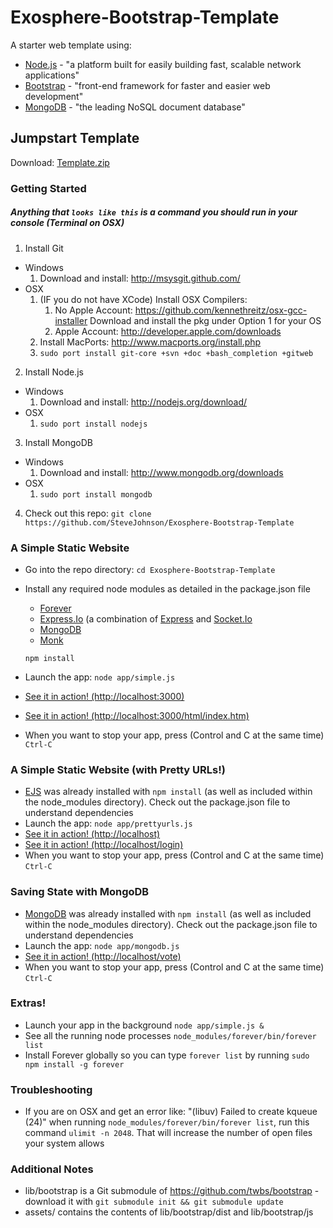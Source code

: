 Exosphere-Bootstrap-Template
============================

A starter web template using:
- [Node.js](http://nodejs.org/) - "a platform built for easily building fast, scalable network applications"
- [Bootstrap](http://getbootstrap.com/) - "front-end framework for faster and easier web development"
- [MongoDB](http://www.mongodb.org/) - "the leading NoSQL document database"




## Jumpstart Template ##

Download: [Template.zip](https://github.com/SteveJohnson/Exosphere-Bootstrap-Template/raw/master/template.zip)







### Getting Started ###

##### Anything that ```looks like this``` is a command you should run in your console (Terminal on OSX) #####

1. Install Git
  - Windows
    1. Download and install: http://msysgit.github.com/
  - OSX
    1. (IF you do not have XCode) Install OSX Compilers: 
       1. No Apple Account: 
          https://github.com/kennethreitz/osx-gcc-installer
          Download and install the pkg under Option 1 for your OS
       2. Apple Account:
          http://developer.apple.com/downloads
    2. Install MacPorts: http://www.macports.org/install.php
    3. ```sudo port install git-core +svn +doc +bash_completion +gitweb```
2. Install Node.js
  - Windows
    1. Download and install: http://nodejs.org/download/
  - OSX
    1. ```sudo port install nodejs```
3. Install MongoDB
  - Windows
    1. Download and install: http://www.mongodb.org/downloads
  - OSX
    1. ```sudo port install mongodb```
4. Check out this repo: ```git clone https://github.com/SteveJohnson/Exosphere-Bootstrap-Template```

### A Simple Static Website ###

- Go into the repo directory: ```cd Exosphere-Bootstrap-Template```
- Install any required node modules as detailed in the package.json file

  - [Forever](https://github.com/nodejitsu/forever)
  - [Express.Io](https://github.com/techpines/express.io) (a combination of [Express](http://expressjs.com/) and [Socket.Io](https://github.com/LearnBoost/socket.io)
  - [MongoDB](http://www.mongodb.org/)
  - [Monk](https://github.com/LearnBoost/monk)

   ```npm install```

- Launch the app: ```node app/simple.js```
- [See it in action! (http://localhost:3000)](http://localhost:3000)
- [See it in action! (http://localhost:3000/html/index.htm)](http://localhost:3000/html/index.htm)
- When you want to stop your app, press (Control and C at the same time) ```Ctrl-C```


### A Simple Static Website (with Pretty URLs!) ###

- [EJS](http://embeddedjs.com/) was already installed with ```npm install``` (as well as included within the node_modules directory). Check out the package.json file to understand dependencies
- Launch the app: ```node app/prettyurls.js```
- [See it in action! (http://localhost)](http://localhost)
- [See it in action! (http://localhost/login)](http://localhost/login)
- When you want to stop your app, press (Control and C at the same time) ```Ctrl-C```


### Saving State with MongoDB ###

- [MongoDB](http://www.mongodb.org/) was already installed with ```npm install``` (as well as included within the node_modules directory). Check out the package.json file to understand dependencies
- Launch the app: ```node app/mongodb.js```
- [See it in action! (http://localhost/vote)](http://localhost/vote)
- When you want to stop your app, press (Control and C at the same time) ```Ctrl-C```


### Extras! ###

- Launch your app in the background ```node app/simple.js &```
- See all the running node processes ```node_modules/forever/bin/forever list```
- Install Forever globally so you can type ```forever list``` by running ```sudo npm install -g forever```


### Troubleshooting ###
- If you are on OSX and get an error like: "(libuv) Failed to create kqueue (24)" when running ```node_modules/forever/bin/forever list```, run this command ```ulimit -n 2048```. That will increase the number of open files your system allows


### Additional Notes ###

- lib/bootstrap is a Git submodule of https://github.com/twbs/bootstrap - download it with ```git submodule init && git submodule update```
- assets/ contains the contents of lib/bootstrap/dist and lib/bootstrap/js